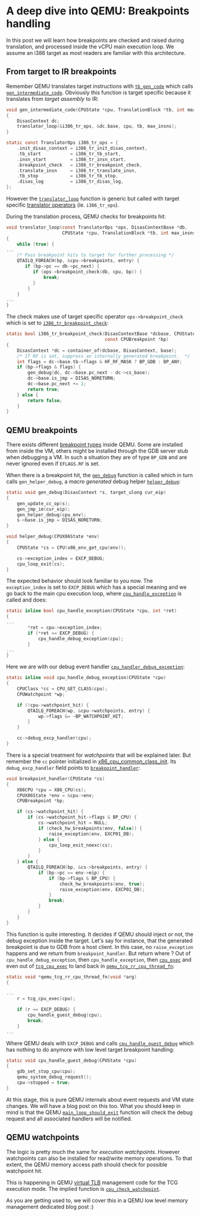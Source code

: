 # A deep dive into QEMU: Breakpoints handling

In this post we will learn how breakpoints are checked and raised
during translation, and processed inside the vCPU main execution
loop. We assume an i386 target as most readers are familiar with this
architecture.

## From target to IR breakpoints

Remember QEMU translates target instructions with
[`tb_gen_code`](https://github.com/qemu/qemu/blob/v4.2.0/accel/tcg/translate-all.c#L1664)
which calls
[`gen_intermediate_code`](https://github.com/qemu/qemu/blob/v4.2.0/target/i386/translate.c#L8615). Obviously
this function is target specific because it translates from *target
assembly* to IR:

```c
void gen_intermediate_code(CPUState *cpu, TranslationBlock *tb, int max_insns)
{
    DisasContext dc;
    translator_loop(&i386_tr_ops, &dc.base, cpu, tb, max_insns);
}

static const TranslatorOps i386_tr_ops = {
    .init_disas_context = i386_tr_init_disas_context,
    .tb_start           = i386_tr_tb_start,
    .insn_start         = i386_tr_insn_start,
    .breakpoint_check   = i386_tr_breakpoint_check,
    .translate_insn     = i386_tr_translate_insn,
    .tb_stop            = i386_tr_tb_stop,
    .disas_log          = i386_tr_disas_log,
};
```

However the
[`translator_loop`](https://github.com/qemu/qemu/blob/v4.2.0/accel/tcg/translator.c#L34)
function is generic but called with target specific [translator
operators](https://github.com/qemu/qemu/blob/v4.2.0/include/exec/translator.h#L80)
(ie. `i386_tr_ops`).

During the translation process, QEMU checks for breakpoints hit:

```c
void translator_loop(const TranslatorOps *ops, DisasContextBase *db,
                     CPUState *cpu, TranslationBlock *tb, int max_insns)
{
    while (true) {
...
    /* Pass breakpoint hits to target for further processing */
    QTAILQ_FOREACH(bp, &cpu->breakpoints, entry) {
       if (bp->pc == db->pc_next) {
          if (ops->breakpoint_check(db, cpu, bp)) {
              break;
          }
        }
    }
...
}
```

The check makes use of target specific operator
`ops->breakpoint_check` which is set to
[`i386_tr_breakpoint_check`](https://github.com/qemu/qemu/blob/v4.2.0/target/i386/translate.c#L8534):

```c
static bool i386_tr_breakpoint_check(DisasContextBase *dcbase, CPUState *cpu,
                                     const CPUBreakpoint *bp)
{
    DisasContext *dc = container_of(dcbase, DisasContext, base);
    /* If RF is set, suppress an internally generated breakpoint.  */
    int flags = dc->base.tb->flags & HF_RF_MASK ? BP_GDB : BP_ANY;
    if (bp->flags & flags) {
        gen_debug(dc, dc->base.pc_next - dc->cs_base);
        dc->base.is_jmp = DISAS_NORETURN;
        dc->base.pc_next += 1;
        return true;
    } else {
        return false;
    }
}
```

## QEMU breakpoints

There exists different [breakpoint
types](https://github.com/qemu/qemu/blob/v4.2.0/include/hw/core/cpu.h#L1032)
inside QEMU. Some are installed from inside the VM, others might be
installed through the GDB server stub when debugging a VM. In such a
situation they are of type `BP_GDB` and are never ignored even if
`EFLAGS.RF` is set.

When there is a breakpoint hit, the
[`gen_debug`](https://github.com/qemu/qemu/blob/v4.2.0/target/i386/translate.c#L2528)
function is called which in turn calls `gen_helper_debug`, a *macro
generated* debug helper
[`helper_debug`](https://github.com/qemu/qemu/blob/v4.2.0/target/i386/misc_helper.c#L610):

```c
static void gen_debug(DisasContext *s, target_ulong cur_eip)
{
    gen_update_cc_op(s);
    gen_jmp_im(cur_eip);
    gen_helper_debug(cpu_env);
    s->base.is_jmp = DISAS_NORETURN;
}

void helper_debug(CPUX86State *env)
{
    CPUState *cs = CPU(x86_env_get_cpu(env));

    cs->exception_index = EXCP_DEBUG;
    cpu_loop_exit(cs);
}
```

The expected behavior should look familiar to you now. The
`exception_index` is set to `EXCP_DEBUG` which has a special meaning
and we go back to the main cpu execution loop, where
[`cpu_handle_exception`](https://github.com/qemu/qemu/blob/v4.2.0/accel/tcg/cpu-exec.c#L481)
is called and does:

```c
static inline bool cpu_handle_exception(CPUState *cpu, int *ret)
{
...
        *ret = cpu->exception_index;
        if (*ret == EXCP_DEBUG) {
            cpu_handle_debug_exception(cpu);
        }
...
}
```

Here we are with our debug event handler
[`cpu_handler_debug_exception`](https://github.com/qemu/qemu/blob/v4.2.0/accel/tcg/cpu-exec.c#L450):

```c
static inline void cpu_handle_debug_exception(CPUState *cpu)
{
    CPUClass *cc = CPU_GET_CLASS(cpu);
    CPUWatchpoint *wp;

    if (!cpu->watchpoint_hit) {
        QTAILQ_FOREACH(wp, &cpu->watchpoints, entry) {
            wp->flags &= ~BP_WATCHPOINT_HIT;
        }
    }

    cc->debug_excp_handler(cpu);
}
```

There is a special treatment for *watchpoints* that will be explained
later. But remember the `cc` pointer initialized in
[x86_cpu_common_class_init](https://github.com/qemu/qemu/blob/v4.2.0/target/i386/cpu.c#L7089). Its
`debug_excp_handler` field points to
[`breakpoint_handler`](https://github.com/qemu/qemu/blob/v4.2.0/target/i386/bpt_helper.c#L209):

```c
void breakpoint_handler(CPUState *cs)
{
    X86CPU *cpu = X86_CPU(cs);
    CPUX86State *env = &cpu->env;
    CPUBreakpoint *bp;

    if (cs->watchpoint_hit) {
        if (cs->watchpoint_hit->flags & BP_CPU) {
            cs->watchpoint_hit = NULL;
            if (check_hw_breakpoints(env, false)) {
                raise_exception(env, EXCP01_DB);
            } else {
                cpu_loop_exit_noexc(cs);
            }
        }
    } else {
        QTAILQ_FOREACH(bp, &cs->breakpoints, entry) {
            if (bp->pc == env->eip) {
                if (bp->flags & BP_CPU) {
                    check_hw_breakpoints(env, true);
                    raise_exception(env, EXCP01_DB);
                }
                break;
            }
        }
    }
}
```

This function is quite interesting. It decides if QEMU should inject
or not, the debug exception inside the target. Let's say for instance,
that the generated breakpoint is due to GDB from a host client. In
this case, no `raise_exception` happens and we return from
`breakpoint_handler`. But return where ? Out of
`cpu_handle_debug_exception`, then `cpu_handle_exception`, then
[`cpu_exec`](https://github.com/qemu/qemu/blob/v4.2.0/accel/tcg/cpu-exec.c#L711)
and even out of
[`tcg_cpu_exec`](https://github.com/qemu/qemu/tree/v4.2.0/cpus.c#L1461)
to land back in
[`qemu_tcg_rr_cpu_thread_fn`](https://github.com/qemu/qemu/tree/v4.2.0/cpus.c#L1580):

```c
static void *qemu_tcg_rr_cpu_thread_fn(void *arg)
{

...
    r = tcg_cpu_exec(cpu);

    if (r == EXCP_DEBUG) {
        cpu_handle_guest_debug(cpu);
        break;
    }
...
```

Where QEMU deals with `EXCP_DEBUG` and calls
[`cpu_handle_guest_debug`](https://github.com/qemu/qemu/tree/v4.2.0/cpus.c#L1141) which has nothing to do anymore with low level target breakpoint handling:

```c
static void cpu_handle_guest_debug(CPUState *cpu)
{
    gdb_set_stop_cpu(cpu);
    qemu_system_debug_request();
    cpu->stopped = true;
}
```

At this stage, this is pure QEMU internals about event requests and VM
state changes. We will have a blog post on this too. What you should
keep in mind is that the QEMU
[`main_loop_should_exit`](https://github.com/qemu/qemu/tree/v4.2.0/vl.c#L1743)
function will check the debug request and all associated handlers will
be notified.


## QEMU watchpoints

The logic is pretty much the same for *execution watchpoints*. However
watchpoints can also be installed for read/write memory operations. To
that extent, the QEMU memory access path should check for possible
watchpoint hit.

This is happening in QEMU [virtual
TLB](https://github.com/qemu/qemu/tree/v4.2.0/accel/tcg/cputlb.c)
management code for the TCG execution mode. The implied function is
[`cpu_check_watchpoint`](https://github.com/qemu/qemu/tree/v4.2.0/exec.c#L2685).

As you are getting used to, we will cover this in a QEMU low level
memory management dedicated blog post :)
